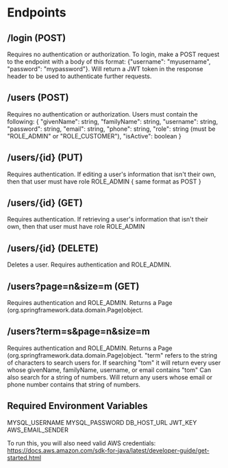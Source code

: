 # Endpoints

## /login (POST)
Requires no authentication or authorization. To login, make a POST request to the endpoint with a body of this format:
{"username": "myusername", "password": "mypassword"}. Will return a JWT token in the response header to be used to authenticate further requests.

## /users (POST)
Requires no authentication or authorization. Users must contain the following:
{
	"givenName": string,
	"familyName": string,
	"username": string,
	"password": string,
	"email": string,
	"phone": string,
	"role": string (must be "ROLE_ADMIN" or "ROLE_CUSTOMER"),
	"isActive": boolean
}


## /users/{id} (PUT)
Requires authentication. If editing a user's information that isn't their own, then that user must have role ROLE_ADMIN
{
	same format as POST
}


## /users/{id} (GET)
Requires authentication. If retrieving a user's information that isn't their own, then that user must have role ROLE_ADMIN

## /users/{id} (DELETE)
Deletes a user. Requires authentication and ROLE_ADMIN.

## /users?page=n&size=m (GET)
Requires authentication and ROLE_ADMIN. Returns a Page (org.springframework.data.domain.Page)object.

## /users?term=s&page=n&size=m
Requires authentication and ROLE_ADMIN. Returns a Page (org.springframework.data.domain.Page)object.
"term" refers to the string of characters to search users for. If searching "tom" it will return every user whose givenName, familyName, username, or email contains "tom"
Can also search for a string of numbers. Will return any users whose email or phone number contains that string of numbers.


## Required Environment Variables
MYSQL_USERNAME
MYSQL_PASSWORD
DB_HOST_URL
JWT_KEY
AWS_EMAIL_SENDER

To run this, you will also need valid AWS credentials:
https://docs.aws.amazon.com/sdk-for-java/latest/developer-guide/get-started.html